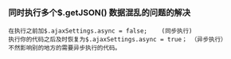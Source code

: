 ### 同时执行多个$.getJSON() 数据混乱的问题的解决

    在执行之前加$.ajaxSettings.async = false;    (同步执行)
    执行你的代码之后及时恢复为$.ajaxSettings.async = true； （异步执行）
    不然影响别的地方的需要异步执行的代码。
